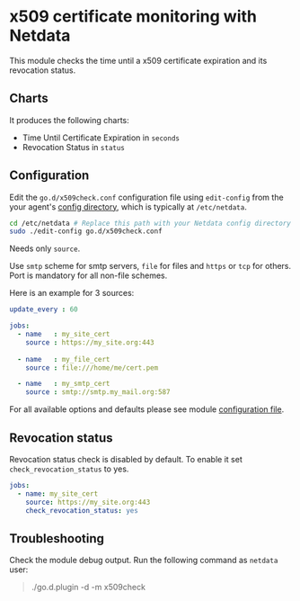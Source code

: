 <!--
title: "x509 certificate monitoring with Netdata"
custom_edit_url: https://github.com/netdata/go.d.plugin/edit/master/modules/x509check/README.md
sidebar_label: "x509 certificates"
-->

# x509 certificate monitoring with Netdata

This module checks the time until a x509 certificate expiration and its revocation status.

## Charts

It produces the following charts:

-   Time Until Certificate Expiration in `seconds`
-   Revocation Status in `status`
 
## Configuration

Edit the `go.d/x509check.conf` configuration file using `edit-config` from the your agent's [config
directory](/docs/step-by-step/step-04.md#find-your-netdataconf-file), which is typically at `/etc/netdata`.

```bash
cd /etc/netdata # Replace this path with your Netdata config directory
sudo ./edit-config go.d/x509check.conf
```

Needs only `source`.

Use `smtp` scheme for smtp servers, `file` for files and `https` or `tcp` for others. Port is mandatory for all non-file schemes.

Here is an example for 3 sources:

```yaml
update_every : 60

jobs:
  - name   : my_site_cert
    source : https://my_site.org:443
    
  - name   : my_file_cert
    source : file:///home/me/cert.pem

  - name   : my_smtp_cert
    source : smtp://smtp.my_mail.org:587
```

For all available options and defaults please see module [configuration file](https://github.com/netdata/go.d.plugin/blob/master/config/go.d/x509check.conf).

## Revocation status

Revocation status check is disabled by default. To enable it set `check_revocation_status` to yes.

```yaml
jobs:
  - name: my_site_cert
    source: https://my_site.org:443
    check_revocation_status: yes
```

## Troubleshooting

Check the module debug output. Run the following command as `netdata` user:

> ./go.d.plugin -d -m x509check
